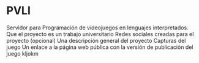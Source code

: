 # PVLI
Servidor para Programación de videojuegos en lenguajes interpretados.
Que el proyecto es un trabajo universitario
Redes sociales creadas para el proyecto (opcional)
Una descripción general del proyecto
Capturas del juego
Un enlace a la página web pública con la versión de publicación del juego
kljokm
